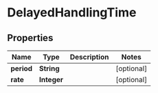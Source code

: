 
# DelayedHandlingTime

## Properties
Name | Type | Description | Notes
------------ | ------------- | ------------- | -------------
**period** | **String** |  |  [optional]
**rate** | **Integer** |  |  [optional]




